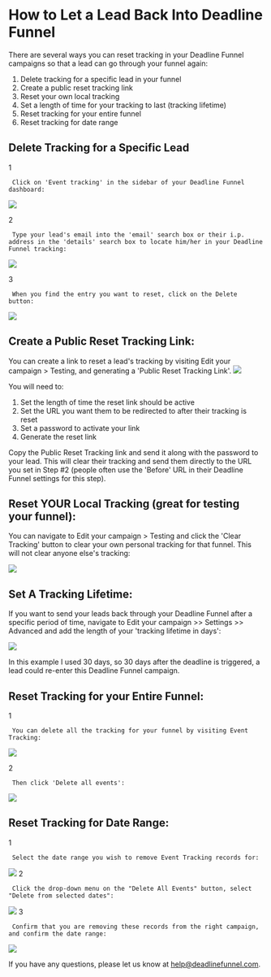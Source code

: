 # How to Let a Lead Back Into Deadline Funnel

There are several ways you can reset tracking in your Deadline Funnel campaigns so that a lead can go through your funnel again:

1. Delete tracking for a specific lead in your funnel
2. Create a public reset tracking link
3. Reset your own local tracking
4. Set a length of time for your tracking to last \(tracking lifetime\)
5. Reset tracking for your entire funnel
6. Reset tracking for date range

## Delete Tracking for a Specific Lead

1

```text
 Click on 'Event tracking' in the sidebar of your Deadline Funnel dashboard: 
```

![](https://d33v4339jhl8k0.cloudfront.net/docs/assets/53974d6ce4b0c76107b109d1/images/5a8353272c7d3a4a41991654/file-%20YL9mbkkMhh.png)

2

```text
 Type your lead's email into the 'email' search box or their i.p. address in the 'details' search box to locate him/her in your Deadline Funnel tracking: 
```

![](https://d33v4339jhl8k0.cloudfront.net/docs/assets/53974d6ce4b0c76107b109d1/images/5d51699e0428631e94f940fd/file-%20Yl9WZZNVEp.png)

3

```text
 When you find the entry you want to reset, click on the Delete button: 
```

![](https://d33v4339jhl8k0.cloudfront.net/docs/assets/53974d6ce4b0c76107b109d1/images/5d516aa20428631e94f94109/file-%20Rle4JCgJCe.png)

## Create a Public Reset Tracking Link:

You can create a link to reset a lead's tracking by visiting Edit your campaign &gt; Testing, and generating a 'Public Reset Tracking Link'. ![](https://d33v4339jhl8k0.cloudfront.net/docs/assets/53974d6ce4b0c76107b109d1/images/5a836c8d0428634376d019d4/file-%20zcA1JAW5DH.png)

You will need to:

1. Set the length of time the reset link should be active
2. Set the URL you want them to be redirected to after their tracking is reset
3. Set a password to activate your link
4. Generate the reset link

Copy the Public Reset Tracking link and send it along with the password to your lead. This will clear their tracking and send them directly to the URL you set in Step \#2 \(people often use the 'Before' URL in their Deadline Funnel settings for this step\).

## Reset YOUR Local Tracking \(great for testing your funnel\):

You can navigate to Edit your campaign &gt; Testing and click the 'Clear Tracking' button to clear your own personal tracking for that funnel. This will not clear anyone else's tracking:

![](https://d33v4339jhl8k0.cloudfront.net/docs/assets/53974d6ce4b0c76107b109d1/images/5a8352ae0428634376d018ac/file-%20COwOoHtxor.png)

## Set A Tracking Lifetime:

If you want to send your leads back through your Deadline Funnel after a specific period of time, navigate to Edit your campaign &gt;&gt; Settings &gt;&gt; Advanced and add the length of your 'tracking lifetime in days':

![](https://d33v4339jhl8k0.cloudfront.net/docs/assets/53974d6ce4b0c76107b109d1/images/5a85d4f82c7d3a4a419929d7/file-%20eVGVDqZP6w.png)

In this example I used 30 days, so 30 days after the deadline is triggered, a lead could re-enter this Deadline Funnel campaign.

## Reset Tracking for your Entire Funnel:

1

```text
 You can delete all the tracking for your funnel by visiting Event Tracking: 
```

![](https://d33v4339jhl8k0.cloudfront.net/docs/assets/53974d6ce4b0c76107b109d1/images/5a8353272c7d3a4a41991654/file-%20YL9mbkkMhh.png)

2

```text
 Then click 'Delete all events': 
```

![](https://d33v4339jhl8k0.cloudfront.net/docs/assets/53974d6ce4b0c76107b109d1/images/5d516b932c7d3a68825e8567/file-%20GiEG1eOwV2.png)

## Reset Tracking for Date Range:

1

```text
 Select the date range you wish to remove Event Tracking records for:   
```

![](https://d33v4339jhl8k0.cloudfront.net/docs/assets/53974d6ce4b0c76107b109d1/images/5d5182000428631e94f94254/file-%20KUST9a2NQH.png) 2

```text
 Click the drop-down menu on the "Delete All Events" button, select "Delete from selected dates":   
```

![](https://d33v4339jhl8k0.cloudfront.net/docs/assets/53974d6ce4b0c76107b109d1/images/5d516ccd0428631e94f94123/file-Q5j6Ykg9Mo.png) 3

```text
 Confirm that you are removing these records from the right campaign, and confirm the date range: 
```

![](https://d33v4339jhl8k0.cloudfront.net/docs/assets/53974d6ce4b0c76107b109d1/images/5d51877f2c7d3a68825e86ff/file-%20hmcoDhSSU2.png)

If you have any questions, please let us know at [help@deadlinefunnel.com](mailto:mailto:help@deadlinefunnel.com).

